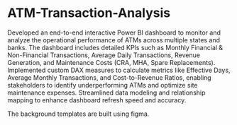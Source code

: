 # ATM-Transaction-Analysis
Developed an end-to-end interactive Power BI dashboard to monitor and analyze the operational performance of ATMs across multiple states and banks. The dashboard includes detailed KPIs such as Monthly Financial & Non-Financial Transactions, Average Daily Transactions, Revenue Generation, and Maintenance Costs (CRA, MHA, Spare Replacements). Implemented custom DAX measures to calculate metrics like Effective Days, Average Monthly Transactions, and Cost-to-Revenue Ratios, enabling stakeholders to identify underperforming ATMs and optimize site maintenance expenses. Streamlined data modeling and relationship mapping to enhance dashboard refresh speed and accuracy.

The background templates are built using figma.
